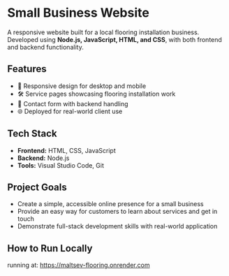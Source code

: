 # Small Business Website

A responsive website built for a local flooring installation business.  
Developed using **Node.js, JavaScript, HTML, and CSS**, with both frontend and backend functionality.  

## Features
- 📱 Responsive design for desktop and mobile
- 🛠️ Service pages showcasing flooring installation work
- 📩 Contact form with backend handling
- 🌐 Deployed for real-world client use

## Tech Stack
- **Frontend:** HTML, CSS, JavaScript  
- **Backend:** Node.js  
- **Tools:** Visual Studio Code, Git  

## Project Goals
- Create a simple, accessible online presence for a small business
- Provide an easy way for customers to learn about services and get in touch
- Demonstrate full-stack development skills with real-world application

## How to Run Locally
running at: https://maltsev-flooring.onrender.com
